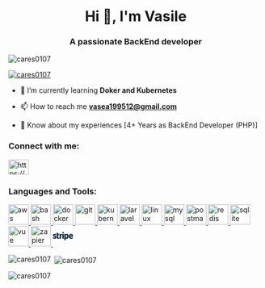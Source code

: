 <h1 align="center">Hi 👋, I'm Vasile</h1>
<h3 align="center">A passionate BackEnd developer</h3>

<p align="left"> <img src="https://komarev.com/ghpvc/?username=cares0107&label=Profile%20views&color=0e75b6&style=flat" alt="cares0107" /> </p>

<p align="left"> <a href="https://github.com/ryo-ma/github-profile-trophy"><img src="https://github-profile-trophy.vercel.app/?username=cares0107" alt="cares0107" /></a> </p>

- 🌱 I’m currently learning **Doker and Kubernetes**

- 📫 How to reach me **vasea199512@gmail.com**

- 📄 Know about my experiences [4+ Years as BackEnd Developer (PHP)]

<h3 align="left">Connect with me:</h3>
<p align="left">
<a href="https://linkedin.com/in/https://www.linkedin.com/in/vasile-papuc-6423a41b5/" target="blank"><img align="center" src="https://raw.githubusercontent.com/rahuldkjain/github-profile-readme-generator/master/src/images/icons/Social/linked-in-alt.svg" alt="https://www.linkedin.com/in/vasile-papuc-6423a41b5/" height="30" width="40" /></a>
</p>

<h3 align="left">Languages and Tools:</h3>
<p align="left">
  <a href="https://aws.amazon.com" target="_blank" rel="noreferrer">
    <img src="https://skillicons.dev/icons?i=aws" alt="aws" width="40" height="40"/>
  </a>
  <a href="https://www.gnu.org/software/bash/" target="_blank" rel="noreferrer">
    <img src="https://skillicons.dev/icons?i=bash" alt="bash" width="40" height="40"/>
  </a>
  <a href="https://www.docker.com/" target="_blank" rel="noreferrer">
    <img src="https://skillicons.dev/icons?i=docker" alt="docker" width="40" height="40"/>
  </a>
  <a href="https://git-scm.com/" target="_blank" rel="noreferrer">
    <img src="https://skillicons.dev/icons?i=git" alt="git" width="40" height="40"/>
  </a>
  <a href="https://kubernetes.io" target="_blank" rel="noreferrer">
    <img src="https://skillicons.dev/icons?i=kubernetes" alt="kubernetes" width="40" height="40"/>
  </a>
  <a href="https://laravel.com/" target="_blank" rel="noreferrer">
    <img src="https://skillicons.dev/icons?i=laravel" alt="laravel" width="40" height="40"/>
  </a>
  <a href="https://www.linux.org/" target="_blank" rel="noreferrer">
    <img src="https://skillicons.dev/icons?i=linux" alt="linux" width="40" height="40"/>
  </a>
  <a href="https://www.mysql.com/" target="_blank" rel="noreferrer">
    <img src="https://skillicons.dev/icons?i=mysql" alt="mysql" width="40" height="40"/>
  </a>
  <a href="https://postman.com" target="_blank" rel="noreferrer">
    <img src="https://skillicons.dev/icons?i=postman" alt="postman" width="40" height="40"/>
  </a>
  <a href="https://redis.io" target="_blank" rel="noreferrer">
    <img src="https://skillicons.dev/icons?i=redis" alt="redis" width="40" height="40"/>
  </a>
  <a href="https://www.sqlite.org/" target="_blank" rel="noreferrer">
    <img src="https://skillicons.dev/icons?i=sqlite" alt="sqlite" width="40" height="40"/>
  </a>
  <a href="https://vuejs.org/" target="_blank" rel="noreferrer">
    <img src="https://skillicons.dev/icons?i=vue" alt="vue" width="40" height="40"/>
  </a>
  <a href="https://zapier.com" target="_blank" rel="noreferrer">
    <img src="https://www.vectorlogo.zone/logos/zapier/zapier-icon.svg" alt="zapier" width="40" height="40"/>
  </a>
  <a href="https://stripe.com/" target="_blank" rel="noreferrer">
    <svg viewBox="0 0 60 25" xmlns="http://www.w3.org/2000/svg" width="40" height="40" class="UserLogo variant-- "><title>Stripe logo</title><path fill="var(--userLogoColor, #0A2540)" d="M59.64 14.28h-8.06c.19 1.93 1.6 2.55 3.2 2.55 1.64 0 2.96-.37 4.05-.95v3.32a8.33 8.33 0 0 1-4.56 1.1c-4.01 0-6.83-2.5-6.83-7.48 0-4.19 2.39-7.52 6.3-7.52 3.92 0 5.96 3.28 5.96 7.5 0 .4-.04 1.26-.06 1.48zm-5.92-5.62c-1.03 0-2.17.73-2.17 2.58h4.25c0-1.85-1.07-2.58-2.08-2.58zM40.95 20.3c-1.44 0-2.32-.6-2.9-1.04l-.02 4.63-4.12.87V5.57h3.76l.08 1.02a4.7 4.7 0 0 1 3.23-1.29c2.9 0 5.62 2.6 5.62 7.4 0 5.23-2.7 7.6-5.65 7.6zM40 8.95c-.95 0-1.54.34-1.97.81l.02 6.12c.4.44.98.78 1.95.78 1.52 0 2.54-1.65 2.54-3.87 0-2.15-1.04-3.84-2.54-3.84zM28.24 5.57h4.13v14.44h-4.13V5.57zm0-4.7L32.37 0v3.36l-4.13.88V.88zm-4.32 9.35v9.79H19.8V5.57h3.7l.12 1.22c1-1.77 3.07-1.41 3.62-1.22v3.79c-.52-.17-2.29-.43-3.32.86zm-8.55 4.72c0 2.43 2.6 1.68 3.12 1.46v3.36c-.55.3-1.54.54-2.89.54a4.15 4.15 0 0 1-4.27-4.24l.01-13.17 4.02-.86v3.54h3.14V9.1h-3.13v5.85zm-4.91.7c0 2.97-2.31 4.66-5.73 4.66a11.2 11.2 0 0 1-4.46-.93v-3.93c1.38.75 3.1 1.31 4.46 1.31.92 0 1.53-.24 1.53-1C6.26 13.77 0 14.51 0 9.95 0 7.04 2.28 5.3 5.62 5.3c1.36 0 2.72.2 4.09.75v3.88a9.23 9.23 0 0 0-4.1-1.06c-.86 0-1.44.25-1.44.9 0 1.85 6.29.97 6.29 5.88z" fill-rule="evenodd"></path></svg>
  
  </a>
</p>


<p><img align="left" src="https://github-readme-stats.vercel.app/api/top-langs?username=cares0107&show_icons=true&locale=en&layout=compact" alt="cares0107" /></p>

<p>&nbsp;<img align="center" src="https://github-readme-stats.vercel.app/api?username=cares0107&show_icons=true&locale=en" alt="cares0107" /></p>

<p><img align="center" src="https://github-readme-streak-stats.herokuapp.com/?user=cares0107&" alt="cares0107" /></p>
